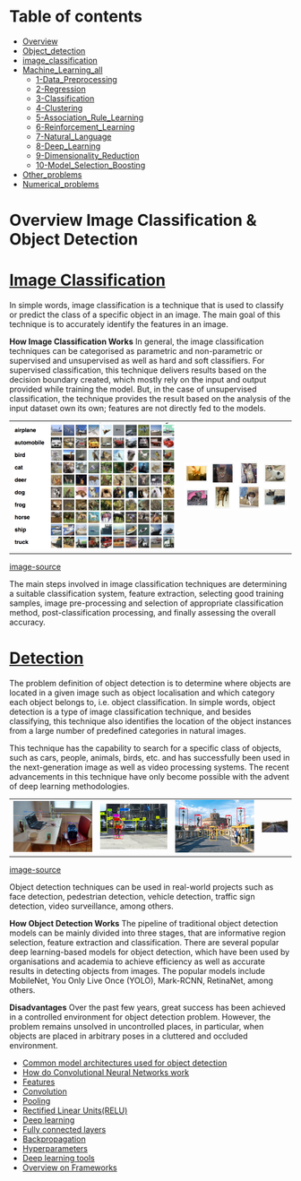 Table of contents
=================

<!--ts-->
   * [Overview ](https://github.com/Laudarisd/Deep-learning-and-ML-preparation)
   * [Object_detection](https://github.com/Laudarisd/Deep-learning-and-ML-preparation/tree/main/src/object_detection)
   * [image_classification](https://github.com/Laudarisd/Deep-learning-and-ML-preparation/tree/main/src/image_classification)
   * [Machine_Learning_all](https://github.com/Laudarisd/Deep-learning-and-ML-preparation/tree/main/src)
      * [1-Data_Preprocessing](https://github.com/Laudarisd/Deep-learning-and-ML-preparation/tree/main/src/Machine_Learning_all)
      * [2-Regression](https://github.com/Laudarisd/Deep-learning-and-ML-preparation/tree/main/src/Machine_Learning_all)
      * [3-Classification](https://github.com/Laudarisd/Deep-learning-and-ML-preparation/tree/main/src/Machine_Learning_all)
      * [4-Clustering](https://github.com/Laudarisd/Deep-learning-and-ML-preparation/tree/main/src/Machine_Learning_all)
      * [5-Association_Rule_Learning](https://github.com/Laudarisd/Deep-learning-and-ML-preparation/tree/main/src/Machine_Learning_all)
      * [6-Reinforcement_Learning](https://github.com/Laudarisd/Deep-learning-and-ML-preparation/tree/main/src/Machine_Learning_all)
      * [7-Natural_Language](https://github.com/Laudarisd/Deep-learning-and-ML-preparation/tree/main/src/Machine_Learning_all)
      * [8-Deep_Learning](https://github.com/Laudarisd/Deep-learning-and-ML-preparation/tree/main/src/Machine_Learning_all)
      * [9-Dimensionality_Reduction](https://github.com/Laudarisd/Deep-learning-and-ML-preparation/tree/main/src/Machine_Learning_all)
      * [10-Model_Selection_Boosting](https://github.com/Laudarisd/Deep-learning-and-ML-preparation/tree/main/src/Machine_Learning_all)
   * [Other_problems](https://github.com/Laudarisd/Project_Root/tree/master/Object-Detection)
   * [Numerical_problems](https://github.com/Laudarisd/Deep-learning-and-ML-preparation/tree/main/src/numerical_problems)
<!--te-->



Overview Image Classification & Object Detection
============================================================

**[Image Classification](https://github.com/Laudarisd/Interview_exam_preparation/tree/main/src/image_classification)**
=======================================================================================================================

In simple words, image classification is a technique that is used to classify or predict the class of a specific object in an image. The main goal of this technique is to accurately identify the features in an image.

**How Image Classification Works**
In general, the image classification techniques can be categorised as parametric and non-parametric or supervised and unsupervised as well as hard and soft classifiers. For supervised classification, this technique delivers results based on the decision boundary created, which mostly rely on the input and output provided while training the model. But, in the case of unsupervised classification, the technique provides the result based on the analysis of the input dataset own its own; features are not directly fed to the models.

<table border="0">
   <tr>
      <td>
      <img src="./src/img/cl1.png" width="100%" />
      </td>
      <td>
      <img src="./src/img/cl2.png" width="100%" />
      </td>
   </tr>
   </table>

[image-source](https://www.google.com/search?q=image+classification&tbm=isch&ved=2ahUKEwjLkbHE_JzsAhUMBpQKHbvuAvAQ2-cCegQIABAA&oq=image&gs_lcp=CgNpbWcQARgAMgQIABBDMgIIADIECAAQQzIECAAQQzIECAAQQzIECAAQQzIFCAAQsQMyBAgAEEMyBAgAEEMyBAgAEEM6BwgAELEDEENQwfgCWK-JA2DPmQNoAHAAeAOAAXOIAfcOkgEENC4xNJgBAKABAaoBC2d3cy13aXotaW1nsAEAwAEB&sclient=img&ei=ENF6X8vJB4yM0AS73YuADw#imgrc=6tpIVvXIcyYlYM)

The main steps involved in image classification techniques are determining a suitable classification system, feature extraction, selecting good training samples, image pre-processing and selection of appropriate classification method, post-classification processing, and finally assessing the overall accuracy. 

**[Detection](https://github.com/Laudarisd/Interview_exam_preparation/tree/main/src/object_detection)**
========================================================================================================

The problem definition of object detection is to determine where objects are located in a given image such as object localisation and which category each object belongs to, i.e. object classification. In simple words, object detection is a type of image classification technique, and besides classifying, this technique also identifies the location of the object instances from a large number of predefined categories in natural images. 

This technique has the capability to search for a specific class of objects, such as cars, people, animals, birds, etc. and has successfully been used in the next-generation image as well as video processing systems. The recent advancements in this technique have only become possible with the advent of deep learning methodologies.


<table border="0">
   <tr>
      <td>
      <img src="./src/img/ob1.jpg" width="100%" />
      </td>
      <td>
      <img src="./src/img/ob2.png" width="200%" />
      </td>
      <td>
      <img src="./src/img/ob3.jpg" width="100%" />
      </td>
      <td>
      <img src="./src/img/ob4.jpg" width="200%" />
      </td>
   </tr>
   </table>

[image-source](https://www.google.com/search?q=object+detection&tbm=isch&source=iu&ictx=1&fir=CeGn9NCnSTk2iM%252CNZgI-_CyMhb-xM%252C_&vet=1&usg=AI4_-kRweDoaQc0az867zaxbCBP27URosg&sa=X&ved=2ahUKEwi52sfA_JzsAhVEMd4KHUdXA90Q_h16BAgLEAU)

Object detection techniques can be used in real-world projects such as face detection, pedestrian detection, vehicle detection, traffic sign detection, video surveillance, among others.  

**How Object Detection Works**
The pipeline of traditional object detection models can be mainly divided into three stages, that are informative region selection, feature extraction and classification. There are several popular deep learning-based models for object detection, which have been used by organisations and academia to achieve efficiency as well as accurate results in detecting objects from images. The popular models include MobileNet, You Only Live Once (YOLO), Mark-RCNN, RetinaNet, among others.

**Disadvantages**
Over the past few years, great success has been achieved in a controlled environment for object detection problem. However, the problem remains unsolved in uncontrolled places, in particular, when objects are placed in arbitrary poses in a cluttered and occluded environment.



* [Common model architectures used for object detection](https://github.com/Laudarisd/Interview_exam_preparation/tree/main/src/object_detection)
* [How do Convolutional Neural Networks work](https://github.com/Laudarisd/Interview_exam_preparation/tree/main/src/object_detection)
* [Features](https://github.com/Laudarisd/Interview_exam_preparation/tree/main/src/object_detection)
* [Convolution](https://github.com/Laudarisd/Interview_exam_preparation/tree/main/src/object_detection)
* [Pooling](https://github.com/Laudarisd/Interview_exam_preparation/tree/main/src/object_detection)
* [Rectified Linear Units(RELU)](https://github.com/Laudarisd/Interview_exam_preparation/tree/main/src/object_detection)
* [Deep learning](https://github.com/Laudarisd/Interview_exam_preparation/tree/main/src/object_detection)
* [Fully connected layers](https://github.com/Laudarisd/Interview_exam_preparation/tree/main/src/object_detection)
* [Backpropagation](https://github.com/Laudarisd/Interview_exam_preparation/tree/main/src/object_detection)
* [Hyperparameters](https://github.com/Laudarisd/Interview_exam_preparation/tree/main/src/object_detection)
* [Deep learning tools](https://github.com/Laudarisd/Interview_exam_preparation/tree/main/src/object_detection)
* [Overview on Frameworks](https://github.com/Laudarisd/Interview_exam_preparation/tree/main/src/object_detection)


